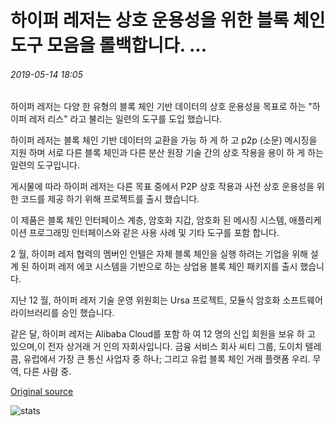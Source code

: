 # 하이퍼 레저는 상호 운용성을 위한 블록 체인 도구 모음을 롤백합니다. ...

###### 2019-05-14 18:05

하이퍼 레저는 다양 한 유형의 블록 체인 기반 데이터의 상호 운용성을 목표로 하는 "하이퍼 레저 리스" 라고 불리는 일련의 도구를 도입 했습니다.

하이퍼 레저는 블록 체인 기반 데이터의 교환을 가능 하 게 하 고 p2p (소문) 메시징을 지원 하며 서로 다른 블록 체인과 다른 분산 원장 기술 간의 상호 작용을 용이 하 게 하는 일련의 도구입니다.

게시물에 따라 하이퍼 레저는 다른 목표 중에서 P2P 상호 작용과 사전 상호 운용성을 위한 코드를 제공 하기 위해 프로젝트를 출시 했습니다.

이 제품은 블록 체인 인터페이스 계층, 암호화 지갑, 암호화 된 메시징 시스템, 애플리케이션 프로그래밍 인터페이스와 같은 사용 사례 및 기타 도구를 포함 합니다.

2 월, 하이퍼 레저 협력의 멤버인 인텔은 자체 블록 체인을 실행 하려는 기업을 위해 설계 된 하이퍼 레저 에코 시스템을 기반으로 하는 상업용 블록 체인 패키지를 출시 했습니다.

지난 12 월, 하이퍼 레저 기술 운영 위원회는 Ursa 프로젝트, 모듈식 암호화 소프트웨어 라이브러리를 승인 했습니다.

같은 달, 하이퍼 레저는 Alibaba Cloud를 포함 하 여 12 명의 신입 회원을 보유 하 고 있으며,이 전자 상거래 거 인의 자회사입니다. 금융 서비스 회사 씨티 그룹, 도이치 텔레콤, 유럽에서 가장 큰 통신 사업자 중 하나; 그리고 유럽 블록 체인 거래 플랫폼 우리. 무역, 다른 사람 중.

[Original source](https://cointelegraph.com/news/hyperledger-rolls-out-suite-of-blockchain-tools-for-interoperability)

![stats](https://c.statcounter.com/11760860/0/a89fa40b/1/ "stats")